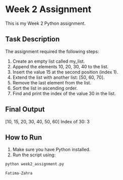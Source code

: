 # Week 2 Assignment

This is my Week 2 Python assignment.

## Task Description
The assignment required the following steps:
1. Create an empty list called my_list.
2. Append the elements 10, 20, 30, 40 to the list.
3. Insert the value 15 at the second position (index 1).
4. Extend the list with another list: [50, 60, 70].
5. Remove the last element from the list.
6. Sort the list in ascending order.
7. Find and print the index of the value 30 in the list.

## Final Output

[10, 15, 20, 30, 40, 50, 60]
Index of 30: 3

## How to Run
1. Make sure you have Python installed.
2. Run the script using:
```bash
python week2_assignment.py

Fatima-Zahra

